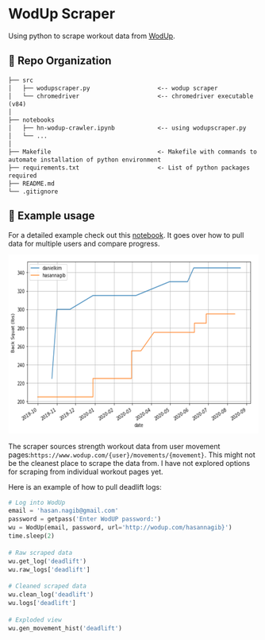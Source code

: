 # WodUp Scraper
Using python to scrape workout data from [WodUp](https://www.wodup.com/).

:open_file_folder: Repo Organization
--------------------------------

    ├── src                     
    │   ├── wodupscraper.py                   <-- wodup scraper    
    │   └── chromedriver                      <-- chromedriver executable (v84)      
    │
    ├── notebooks          
    │   ├── hn-wodup-crawler.ipynb            <-- using wodupscraper.py
    │   └── ...            
    │
    ├── Makefile                              <- Makefile with commands to automate installation of python environment
    ├── requirements.txt                      <- List of python packages required     
    ├── README.md
    └── .gitignore         

:blue_book: Example usage
--------------------------------
For a detailed example check out this [notebook](https://github.com/hnagib/WodUp-Scraper/blob/master/notebooks/hn-wodup-crawler.ipynb). It goes over how to pull data for multiple users and compare progress. 

<img width="600" height="360" src="https://github.com/hnagib/WodUp-Scraper/blob/master/img/back-squat-example.png">

The scraper sources strength workout data from user movement pages:`https://www.wodup.com/{user}/movements/{movement}`. This might not be the cleanest place to scrape the data from. I have not explored options for scraping from individual workout pages yet. 

Here is an example of how to pull deadlift logs:
```python
# Log into WodUp
email = 'hasan.nagib@gmail.com'
password = getpass('Enter WodUP password:')
wu = WodUp(email, password, url='http://wodup.com/hasannagib}')
time.sleep(2)
    
# Raw scraped data
wu.get_log('deadlift')
wu.raw_logs['deadlift']

# Cleaned scraped data
wu.clean_log('deadlift')
wu.logs['deadlift']

# Exploded view
wu.gen_movement_hist('deadlift')
```
